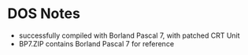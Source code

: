 # DOS Notes

- successfully compiled with Borland Pascal 7, with patched CRT Unit
- BP7.ZIP contains Borland Pascal 7 for reference
